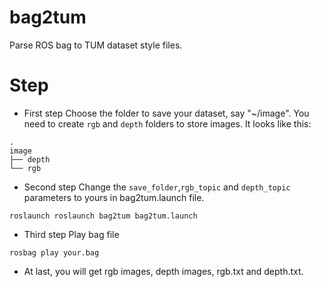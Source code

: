 # bag2tum
Parse ROS bag to TUM dataset style files.

# Step
* First step
Choose the folder to save your dataset, say "~/image". You need to create `rgb` and `depth` folders to store images. It looks like this:
```shell
.
image
├── depth
└── rgb
```
* Second step
Change the `save_folder`,`rgb_topic` and `depth_topic` parameters to yours in bag2tum.launch file.
```shell
roslaunch roslaunch bag2tum bag2tum.launch
```
* Third step
Play bag file
```shell
rosbag play your.bag
```
* At last, you will get rgb images, depth images, rgb.txt and depth.txt.
